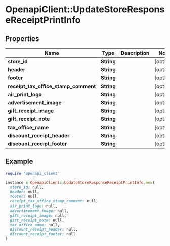 # OpenapiClient::UpdateStoreResponseReceiptPrintInfo

## Properties

| Name | Type | Description | Notes |
| ---- | ---- | ----------- | ----- |
| **store_id** | **String** |  | [optional] |
| **header** | **String** |  | [optional] |
| **footer** | **String** |  | [optional] |
| **receipt_tax_office_stamp_comment** | **String** |  | [optional] |
| **air_print_logo** | **String** |  | [optional] |
| **advertisement_image** | **String** |  | [optional] |
| **gift_receipt_image** | **String** |  | [optional] |
| **gift_receipt_note** | **String** |  | [optional] |
| **tax_office_name** | **String** |  | [optional] |
| **discount_receipt_header** | **String** |  | [optional] |
| **discount_receipt_footer** | **String** |  | [optional] |

## Example

```ruby
require 'openapi_client'

instance = OpenapiClient::UpdateStoreResponseReceiptPrintInfo.new(
  store_id: null,
  header: null,
  footer: null,
  receipt_tax_office_stamp_comment: null,
  air_print_logo: null,
  advertisement_image: null,
  gift_receipt_image: null,
  gift_receipt_note: null,
  tax_office_name: null,
  discount_receipt_header: null,
  discount_receipt_footer: null
)
```

